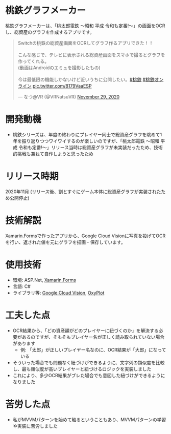 # 桃鉄グラフメーカー
桃鉄グラフメーカーは、「桃太郎電鉄 〜昭和 平成 令和も定番!〜」の画面をOCRし、総資産のグラフを作成するアプリです。  

<blockquote class="twitter-tweet" data-media-max-width="560" data-theme="dark"><p lang="ja" dir="ltr">Switchの桃鉄の総資産画面をOCRしてグラフ作るアプリできた！！<br><br>こんな感じで、テレビに表示される総資産画面をスマホで撮るとグラフを作ってくれる。<br>(動画はAndroidのエミュを撮影したもの)<br><br>今は最低限の機能しかないけど近いうちに公開したい。<a href="https://twitter.com/hashtag/%E6%A1%83%E9%89%84?src=hash&amp;ref_src=twsrc%5Etfw">#桃鉄</a> <a href="https://twitter.com/hashtag/%E6%A1%83%E9%89%84%E3%82%AA%E3%83%B3%E3%83%A9%E3%82%A4%E3%83%B3?src=hash&amp;ref_src=twsrc%5Etfw">#桃鉄オンライン</a> <a href="https://t.co/8179VaaESP">pic.twitter.com/8179VaaESP</a></p>&mdash; なつ@VR (@VRNatsuVR) <a href="https://twitter.com/VRNatsuVR/status/1333088160608227328?ref_src=twsrc%5Etfw">November 29, 2020</a></blockquote>

# 開発動機
- 桃鉄シリーズは、年度の終わりにプレイヤー同士で総資産グラフを眺めて1年を振り返りつつワイワイするのが楽しいのですが、「桃太郎電鉄 〜昭和 平成 令和も定番!〜」リリース当時は総資産グラフが未実装だったため、技術的挑戦も兼ねて自作しようと思ったため

# リリース時期
2020年11月 (リリース後、割とすぐにゲーム本体に総資産グラフが実装されたため公開停止)

# 技術解説
Xamarin.Formsで作ったアプリから、Google Cloud Visionに写真を投げてOCRを行い、返された値を元にグラフを描画・保存しています。

# 使用技術
- 環境: ASP.Net, [Xamarin.Forms](https://dotnet.microsoft.com/ja-jp/apps/xamarin/xamarin-forms)
- 言語: C#
- ライブラリ等: [Google Cloud Vision](https://cloud.google.com/vision), [OxyPlot](https://oxyplot.github.io/)

# 工夫した点
- OCR結果から、「どの資産額がどのプレイヤーに紐づくのか」を解決する必要があるのですが、そもそもプレイヤー名が正しく読み取られていない場合があります
  - 例: 「太郎」が正しいプレイヤー名なのに、OCR結果が「大郎」になっている
- そういった場合でも問題なく紐づけができるように、文字列の類似度を比較し、最も類似度が高いプレイヤーと紐づけるロジックを実装しました
- これにより、多少OCR結果がブレた場合でも意図した紐づけができるようになりました

# 苦労した点
- 私がMVVMパターンを始めて触るということもあり、MVVMパターンの学習や実装に苦労しました
